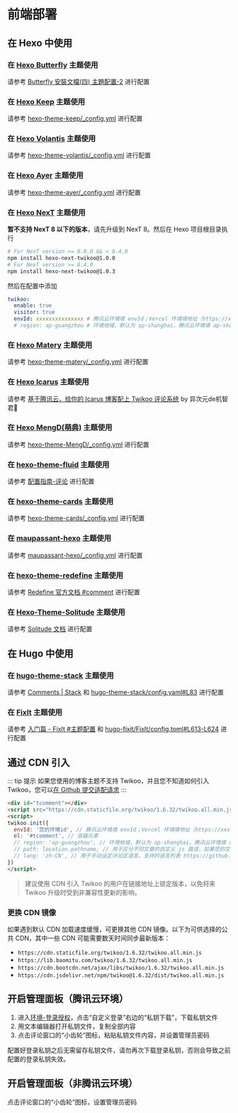 # 前端部署

## 在 Hexo 中使用

### 在 [Hexo Butterfly](https://github.com/jerryc127/hexo-theme-butterfly) 主题使用

请参考 [Butterfly 安裝文檔(四) 主題配置-2](https://butterfly.js.org/posts/ceeb73f/#%E8%A9%95%E8%AB%96) 进行配置

### 在 [Hexo Keep](https://github.com/XPoet/hexo-theme-keep) 主题使用

请参考 [hexo-theme-keep/_config.yml](https://github.com/XPoet/hexo-theme-keep/blob/master/_config.yml) 进行配置

### 在 [Hexo Volantis](https://github.com/volantis-x/hexo-theme-volantis) 主题使用

请参考 [hexo-theme-volantis/_config.yml](https://github.com/volantis-x/hexo-theme-volantis/blob/master/_config.yml) 进行配置

### 在 [Hexo Ayer](https://github.com/Shen-Yu/hexo-theme-ayer) 主题使用

请参考 [hexo-theme-ayer/_config.yml](https://github.com/Shen-Yu/hexo-theme-ayer/blob/master/_config.yml) 进行配置

### 在 [Hexo NexT](https://github.com/next-theme/hexo-theme-next) 主题使用

**暂不支持 NexT 8 以下的版本**，请先升级到 NexT 8。然后在 Hexo 项目根目录执行

``` sh
# For NexT version >= 8.0.0 && < 8.4.0
npm install hexo-next-twikoo@1.0.0
# For NexT version >= 8.4.0
npm install hexo-next-twikoo@1.0.3
```

然后在配置中添加

``` yml
twikoo:
  enable: true
  visitor: true
  envId: xxxxxxxxxxxxxxx # 腾讯云环境填 envId；Vercel 环境填地址（https://xxx.vercel.app）
  # region: ap-guangzhou # 环境地域，默认为 ap-shanghai，腾讯云环境填 ap-shanghai 或 ap-guangzhou；Vercel 环境不填
```

### 在 [Hexo Matery](https://github.com/blinkfox/hexo-theme-matery) 主题使用

请参考 [hexo-theme-matery/_config.yml](https://github.com/blinkfox/hexo-theme-matery/blob/develop/_config.yml) 进行配置

### 在 [Hexo Icarus](https://github.com/ppoffice/hexo-theme-icarus) 主题使用

请参考 [基于腾讯云，给你的 Icarus 博客配上 Twikoo 评论系统](https://www.anzifan.com/post/icarus_to_candy_2/) by 异次元de机智君💯

### 在 [Hexo MengD(萌典)](https://github.com/lete114/hexo-theme-MengD) 主题使用

请参考 [hexo-theme-MengD/_config.yml](https://github.com/lete114/hexo-theme-MengD/blob/master/_config.yml) 进行配置

### 在 [hexo-theme-fluid](https://github.com/fluid-dev/hexo-theme-fluid) 主题使用

请参考 [配置指南-评论](https://hexo.fluid-dev.com/docs/guide/#%E8%AF%84%E8%AE%BA) 进行配置

### 在 [hexo-theme-cards](https://github.com/ChrAlpha/hexo-theme-cards) 主题使用

请参考 [hexo-theme-cards/_config.yml](https://github.com/ChrAlpha/hexo-theme-cards/blob/master/_config.yml) 进行配置

### 在 [maupassant-hexo](https://github.com/tufu9441/maupassant-hexo) 主题使用

请参考 [maupassant-hexo/_config.yml](https://github.com/tufu9441/maupassant-hexo/blob/master/_config.yml) 进行配置

### 在 [hexo-theme-redefine](https://github.com/EvanNotFound/hexo-theme-redefine) 主题使用

请参考 [Redefine 官方文档 #comment](https://redefine-docs.ohevan.com/docs/configuration-guide/comment#twikoo) 进行配置

### 在 [Hexo-Theme-Solitude](https://github.com/valor-x/hexo-theme-solitude) 主题使用

请参考 [Solitude 文档](https://solitude-docs.efu.me/comments/twikoo) 进行配置

## 在 Hugo 中使用

### 在 [hugo-theme-stack](https://github.com/CaiJimmy/hugo-theme-stack) 主题使用

请参考 [Comments | Stack](https://stack.jimmycai.com/config/comments) 和 [hugo-theme-stack/config.yaml#L83](https://github.com/CaiJimmy/hugo-theme-stack/blob/master/config.yaml#L83) 进行配置

### 在 [FixIt](https://github.com/hugo-fixit/FixIt) 主题使用

请参考 [入门篇 - FixIt #主题配置](https://fixit.lruihao.cn/zh-cn/documentation/basics/#theme-configuration) 和 [hugo-fixit/FixIt/config.toml#L613-L624](https://github.com/hugo-fixit/FixIt/blob/8bb2a35dcc4c54fc3e0fb968df063d6be1daabf3/config.toml#L613-L624) 进行配置

## 通过 CDN 引入

::: tip 提示
如果您使用的博客主题不支持 Twikoo，并且您不知道如何引入 Twikoo，您可以[在 Github 提交适配请求](https://github.com/twikoojs/twikoo/issues/new)
:::

``` html
<div id="tcomment"></div>
<script src="https://cdn.staticfile.org/twikoo/1.6.32/twikoo.all.min.js"></script>
<script>
twikoo.init({
  envId: '您的环境id', // 腾讯云环境填 envId；Vercel 环境填地址（https://xxx.vercel.app）
  el: '#tcomment', // 容器元素
  // region: 'ap-guangzhou', // 环境地域，默认为 ap-shanghai，腾讯云环境填 ap-shanghai 或 ap-guangzhou；Vercel 环境不填
  // path: location.pathname, // 用于区分不同文章的自定义 js 路径，如果您的文章路径不是 location.pathname，需传此参数
  // lang: 'zh-CN', // 用于手动设定评论区语言，支持的语言列表 https://github.com/twikoojs/twikoo/blob/main/src/client/utils/i18n/index.js
})
</script>
```

> 建议使用 CDN 引入 Twikoo 的用户在链接地址上锁定版本，以免将来 Twikoo 升级时受到非兼容性更新的影响。

### 更换 CDN 镜像

如果遇到默认 CDN 加载速度缓慢，可更换其他 CDN 镜像。以下为可供选择的公共 CDN，其中一些 CDN 可能需要数天时间同步最新版本：

* `https://cdn.staticfile.org/twikoo/1.6.32/twikoo.all.min.js`
* `https://lib.baomitu.com/twikoo/1.6.32/twikoo.all.min.js`
* `https://cdn.bootcdn.net/ajax/libs/twikoo/1.6.32/twikoo.all.min.js`
* `https://cdn.jsdelivr.net/npm/twikoo@1.6.32/dist/twikoo.all.min.js`

## 开启管理面板（腾讯云环境）

1. 进入[环境-登录授权](https://console.cloud.tencent.com/tcb/env/login)，点击“自定义登录”右边的“私钥下载”，下载私钥文件
2. 用文本编辑器打开私钥文件，复制全部内容
3. 点击评论窗口的“小齿轮”图标，粘贴私钥文件内容，并设置管理员密码

配置好登录私钥之后无需留存私钥文件，请勿再次下载登录私钥，否则会导致之前配置的登录私钥失效。

## 开启管理面板（非腾讯云环境）

点击评论窗口的“小齿轮”图标，设置管理员密码
